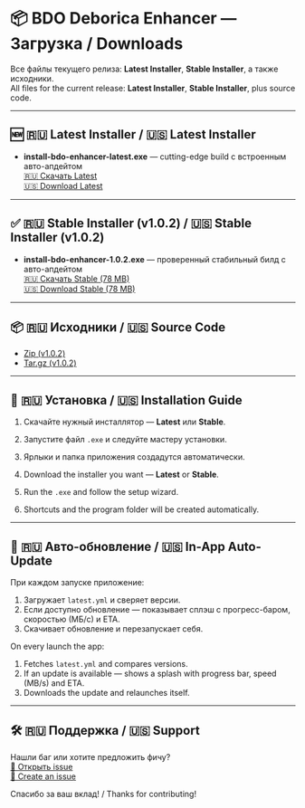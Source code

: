 # 📦 BDO Deborica Enhancer — Загрузка / Downloads

Все файлы текущего релиза: **Latest Installer**, **Stable Installer**, а также исходники.  
All files for the current release: **Latest Installer**, **Stable Installer**, plus source code.

---

## 🆕 🇷🇺 Latest Installer / 🇺🇸 Latest Installer

- **install-bdo-enhancer-latest.exe** — cutting-edge build с встроенным авто-апдейтом  
  [🇷🇺 Скачать Latest](https://github.com/AkkiRay/bdo-enhacner-releases/releases/latest/download/install-bdo-enhancer-latest.exe)  
  [🇺🇸 Download Latest](https://github.com/AkkiRay/bdo-enhacner-releases/releases/latest/download/install-bdo-enhancer-latest.exe)

---

## ✅ 🇷🇺 Stable Installer (v1.0.2) / 🇺🇸 Stable Installer (v1.0.2)

- **install-bdo-enhancer-1.0.2.exe** — проверенный стабильный билд с авто-апдейтом  
  [🇷🇺 Скачать Stable (78 MB)](https://github.com/AkkiRay/bdo-enhacner-releases/releases/download/v1.0.2/install-bdo-enhancer-1.0.2.exe)  
  [🇺🇸 Download Stable (78 MB)](https://github.com/AkkiRay/bdo-enhacner-releases/releases/download/v1.0.2/install-bdo-enhancer-1.0.2.exe)

---

## 📦 🇷🇺 Исходники / 🇺🇸 Source Code

- [Zip (v1.0.2)](https://github.com/AkkiRay/bdo-enhacner-releases/archive/refs/tags/v1.0.2.zip)  
- [Tar.gz (v1.0.2)](https://github.com/AkkiRay/bdo-enhacner-releases/archive/refs/tags/v1.0.2.tar.gz)

---

## 💾 🇷🇺 Установка / 🇺🇸 Installation Guide

1. Скачайте нужный инсталлятор — **Latest** или **Stable**.  
2. Запустите файл `.exe` и следуйте мастеру установки.  
3. Ярлыки и папка приложения создадутся автоматически.

1. Download the installer you want — **Latest** or **Stable**.  
2. Run the `.exe` and follow the setup wizard.  
3. Shortcuts and the program folder will be created automatically.

---

## 🔄 🇷🇺 Авто-обновление / 🇺🇸 In-App Auto-Update

При каждом запуске приложение:
1. Загружает `latest.yml` и сверяет версии.  
2. Если доступно обновление — показывает сплэш с прогресс-баром, скоростью (МБ/с) и ETA.  
3. Скачивает обновление и перезапускает себя.

On every launch the app:
1. Fetches `latest.yml` and compares versions.  
2. If an update is available — shows a splash with progress bar, speed (MB/s) and ETA.  
3. Downloads the update and relaunches itself.

---

## 🛠️ 🇷🇺 Поддержка / 🇺🇸 Support

Нашли баг или хотите предложить фичу?  
[🐞 Открыть issue](https://github.com/AkkiRay/bdo-enhacner-releases/issues)  
[🐞 Create an issue](https://github.com/AkkiRay/bdo-enhacner-releases/issues)

Спасибо за ваш вклад! / Thanks for contributing!
